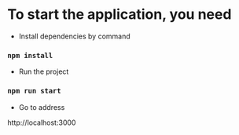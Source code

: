 # To start the application, you need

- Install dependencies by command

### `npm install`

- Run the project

### `npm run start`

- Go to address

http://localhost:3000
